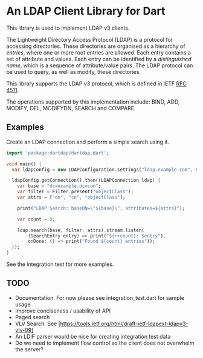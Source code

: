 # An LDAP Client Library for Dart

This library is used to implement LDAP v3 clients.

The Lightweight Directory Access Protocol (LDAP) is a protocol for
accessing directories. These directories are organised as a hierarchy
of _entries_, where one or more root entries are allowed. Each entry
contains a set of attribute and values. Each entry can be identified
by a _distinguished name_, which is a sequence of attribute/value
pairs.  The LDAP protocol can be used to query, as well as modify,
these directories.

This library supports the LDAP v3 protocol, which is defined in
IETF [RFC 4511](http://tools.ietf.org/html/rfc4511).

The operations supported by this implementation include: BIND, ADD,
MODIFY, DEL, MODIFYDN, SEARCH and COMPARE.

## Examples

Create an LDAP connection and perform a simple search using it.

```dart
import 'package:dartdap/dartdap.dart';

void main() {
  var ldapConfig = new LDAPConfiguration.settings("ldap.example.com", ssl: false, bindDN: "cn=admin,dc=example,dc=com", password: "p@ssw0rd");

  ldapConfig.getConnection().then((LDAPConnection ldap) {
    var base = "dc=example,dc=com";
    var filter = Filter.present("objectClass");
    var attrs = ["dn", "cn", "objectClass"];

    print("LDAP Search: baseDN=\"${base}\", attributes=${attrs}");

    var count = 0;

    ldap.search(base, filter, attrs).stream.listen(
        (SearchEntry entry) => print("${++count}: $entry"),
        onDone: () => print("Found ${count} entries"));
  });
}
```

See the integration test for more examples.

## TODO

* Documentation. For now please see integration_test.dart for sample usage
* Improve conciseness / usability of API
* Paged search
* VLV Search. See [https://tools.ietf.org/html/draft-ietf-ldapext-ldapv3-vlv-09]
* An LDIF parser would be nice for creating integration test data
* Do we need to implement flow control so the client does not overwhelm
 the server?



